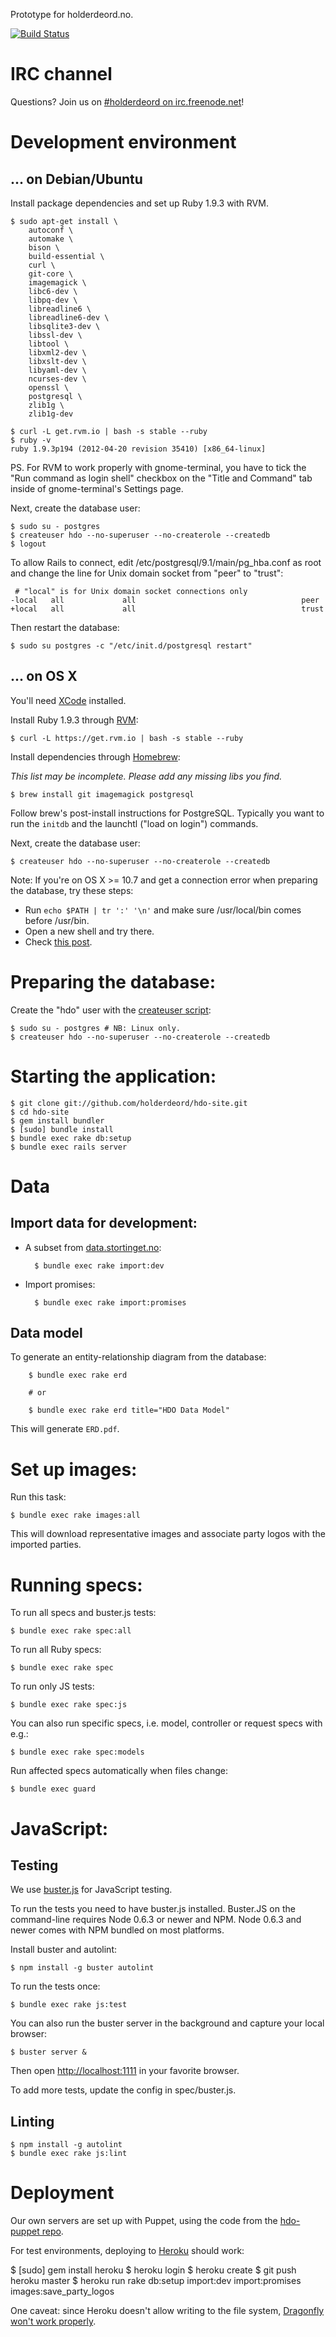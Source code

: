 Prototype for holderdeord.no.

[![Build Status](https://secure.travis-ci.org/holderdeord/hdo-site.png)](http://travis-ci.org/holderdeord/hdo-site)

IRC channel
===========

Questions? Join us on [#holderdeord on irc.freenode.net](irc://irc.freenode.net/holderdeord)!

Development environment
=======================

... on Debian/Ubuntu
--------------------

Install package dependencies and set up Ruby 1.9.3 with RVM.

    $ sudo apt-get install \
        autoconf \
        automake \
        bison \
        build-essential \
        curl \
        git-core \
        imagemagick \
        libc6-dev \
        libpq-dev \
        libreadline6 \
        libreadline6-dev \
        libsqlite3-dev \
        libssl-dev \
        libtool \
        libxml2-dev \
        libxslt-dev \
        libyaml-dev \
        ncurses-dev \
        openssl \
        postgresql \
        zlib1g \
        zlib1g-dev

    $ curl -L get.rvm.io | bash -s stable --ruby
    $ ruby -v
    ruby 1.9.3p194 (2012-04-20 revision 35410) [x86_64-linux]

PS. For RVM to work properly with gnome-terminal, you have to tick the "Run command as login shell" checkbox on the "Title and Command" tab inside of gnome-terminal's Settings page.

Next, create the database user:

    $ sudo su - postgres
    $ createuser hdo --no-superuser --no-createrole --createdb
    $ logout

To allow Rails to connect, edit /etc/postgresql/9.1/main/pg_hba.conf as root and change the line for Unix domain socket from "peer" to "trust":

     # "local" is for Unix domain socket connections only
    -local   all             all                                     peer
    +local   all             all                                     trust

Then restart the database:

    $ sudo su postgres -c "/etc/init.d/postgresql restart"

... on OS X
-----------

You'll need [XCode](https://developer.apple.com/xcode/) installed.

Install Ruby 1.9.3 through [RVM](http://rvm.io/):

    $ curl -L https://get.rvm.io | bash -s stable --ruby

Install dependencies through [Homebrew](http://mxcl.github.com/homebrew/):

_This list may be incomplete. Please add any missing libs you find._

    $ brew install git imagemagick postgresql

Follow brew's post-install instructions for PostgreSQL. Typically you want to run the `initdb`
and the launchtl ("load on login") commands.

Next, create the database user:

    $ createuser hdo --no-superuser --no-createrole --createdb

Note: If you're on OS X >= 10.7 and get a connection error when preparing the database, try these steps:

* Run `echo $PATH | tr ':' '\n'` and make sure /usr/local/bin comes before /usr/bin.
* Open a new shell and try there.
* Check [this post](http://www.iainlbc.com/2011/10/osx-lion-postgres-could-not-connect-to-database-postgres-after-homebrew-installation/).

Preparing the database:
=======================

Create the "hdo" user with the [createuser script](http://www.postgresql.org/docs/9.1/interactive/app-createuser.html):

    $ sudo su - postgres # NB: Linux only.
    $ createuser hdo --no-superuser --no-createrole --createdb

Starting the application:
=========================

    $ git clone git://github.com/holderdeord/hdo-site.git
    $ cd hdo-site
    $ gem install bundler
    $ [sudo] bundle install
    $ bundle exec rake db:setup
    $ bundle exec rails server

Data
====

Import data for development:
----------------------------

* A subset from [data.stortinget.no](http://data.stortinget.no):

        $ bundle exec rake import:dev

* Import promises:

        $ bundle exec rake import:promises

Data model
----------

To generate an entity-relationship diagram from the database:

        $ bundle exec rake erd

        # or

        $ bundle exec rake erd title="HDO Data Model"

This will generate `ERD.pdf`.


Set up images:
==============

Run this task:

    $ bundle exec rake images:all

This will download representative images and associate party logos with the imported parties.


Running specs:
==============

To run all specs and buster.js tests:

    $ bundle exec rake spec:all

To run all Ruby specs:

    $ bundle exec rake spec

To run only JS tests:

    $ bundle exec rake spec:js

You can also run specific specs, i.e. model, controller or request specs with e.g.:

    $ bundle exec rake spec:models

Run affected specs automatically when files change:

    $ bundle exec guard

JavaScript:
===========

Testing
-------

We use [buster.js](http://busterjs.org/) for JavaScript testing.

To run the tests you need to have buster.js installed.
Buster.JS on the command-line requires Node 0.6.3 or newer and NPM.
Node 0.6.3 and newer comes with NPM bundled on most platforms.

Install buster and autolint:

    $ npm install -g buster autolint

To run the tests once:

    $ bundle exec rake js:test

You can also run the buster server in the background and capture
 your local browser:

    $ buster server &

Then open [http://localhost:1111](localhost:1111) in your favorite browser.

To add more tests, update the config in spec/buster.js.

Linting
-------

    $ npm install -g autolint
    $ bundle exec rake js:lint

Deployment
==========

Our own servers are set up with Puppet, using the code from the [hdo-puppet repo](http://github.com/holderdeord/hdo-puppet).

For test environments, deploying to [Heroku](http://www.heroku.com/) should work:

  $ [sudo] gem install heroku
  $ heroku login
  $ heroku create
  $ git push heroku master
  $ heroku run rake db:setup import:dev import:promises images:save_party_logos

One caveat: since Heroku doesn't allow writing to the file system, [Dragonfly won't work properly](http://markevans.github.com/dragonfly/file.Heroku.html).
